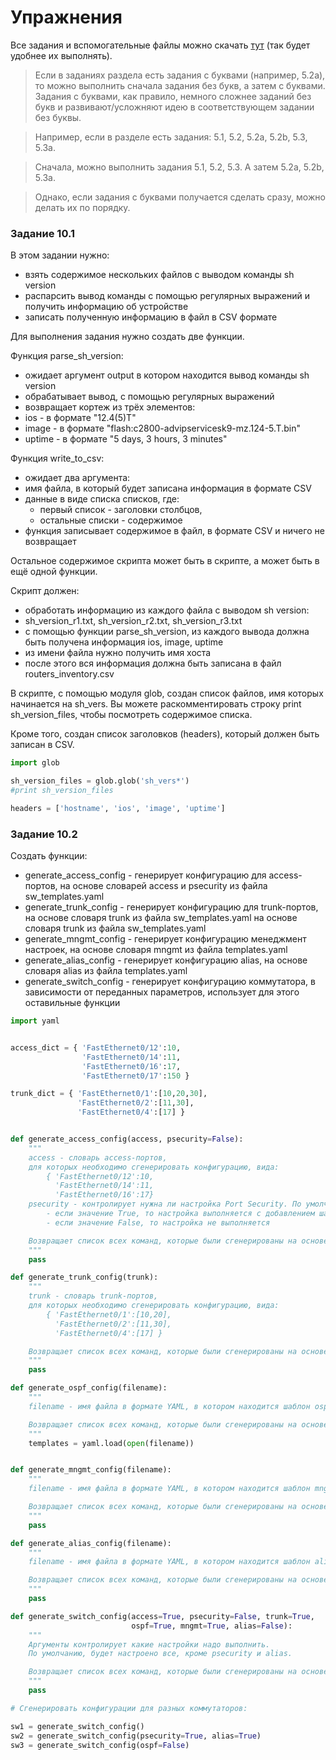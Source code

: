 # Упражнения

Все задания и вспомогательные файлы можно скачать [тут](https://github.com/natenka/PyNEng/blob/master/exercises.zip) (так будет удобнее их выполнять).

> Если в заданиях раздела есть задания с буквами (например, 5.2a), то можно выполнить сначала задания без букв, а затем с буквами. Задания с буквами, как правило, немного сложнее заданий без букв и развивают/усложняют идею в соответствующем задании без буквы.

> Например, если в разделе есть задания: 5.1, 5.2, 5.2a, 5.2b, 5.3, 5.3a.

> Сначала, можно выполнить задания 5.1, 5.2, 5.3. А затем 5.2a, 5.2b, 5.3a.

> Однако, если задания с буквами получается сделать сразу, можно делать их по порядку.

### Задание 10.1

В этом задании нужно:
* взять содержимое нескольких файлов с выводом команды sh version
* распарсить вывод команды с помощью регулярных выражений и получить информацию об устройстве
* записать полученную информацию в файл в CSV формате

Для выполнения задания нужно создать две функции.

Функция parse_sh_version:
* ожидает аргумент output в котором находится вывод команды sh version
* обрабатывает вывод, с помощью регулярных выражений
* возвращает кортеж из трёх элементов:
 * ios - в формате "12.4(5)T"
 * image - в формате "flash:c2800-advipservicesk9-mz.124-5.T.bin"
 * uptime - в формате "5 days, 3 hours, 3 minutes"

Функция write_to_csv:
* ожидает два аргумента:
 * имя файла, в который будет записана информация в формате CSV
 * данные в виде списка списков, где:
    * первый список - заголовки столбцов,
    * остальные списки - содержимое
* функция записывает содержимое в файл, в формате CSV и ничего не возвращает

Остальное содержимое скрипта может быть в скрипте, а может быть в ещё одной функции.

Скрипт должен:
* обработать информацию из каждого файла с выводом sh version:
 * sh_version_r1.txt, sh_version_r2.txt, sh_version_r3.txt
* с помощью функции parse_sh_version, из каждого вывода должна быть получена информация ios, image, uptime
* из имени файла нужно получить имя хоста
* после этого вся информация должна быть записана в файл routers_inventory.csv

В скрипте, с помощью модуля glob, создан список файлов, имя которых начинается на sh_vers.
Вы можете раскомментировать строку print sh_version_files, чтобы посмотреть содержимое списка.

Кроме того, создан список заголовков (headers), который должен быть записан в CSV.

```python
import glob

sh_version_files = glob.glob('sh_vers*')
#print sh_version_files

headers = ['hostname', 'ios', 'image', 'uptime']

```


### Задание 10.2

Создать функции:
* generate_access_config - генерирует конфигурацию для access-портов, на основе словарей access и psecurity из файла sw_templates.yaml
* generate_trunk_config - генерирует конфигурацию для trunk-портов, на основе словаря trunk из файла sw_templates.yaml на основе словаря trunk из файла sw_templates.yaml
* generate_mngmt_config - генерирует конфигурацию менеджмент настроек, на основе словаря mngmt из файла templates.yaml
* generate_alias_config - генерирует конфигурацию alias, на основе словаря alias из файла templates.yaml
* generate_switch_config - генерирует конфигурацию коммутатора, в зависимости от переданных параметров, использует для этого оставильные функции

```python
import yaml


access_dict = { 'FastEthernet0/12':10,
                'FastEthernet0/14':11,
                'FastEthernet0/16':17,
                'FastEthernet0/17':150 }

trunk_dict = { 'FastEthernet0/1':[10,20,30],
               'FastEthernet0/2':[11,30],
               'FastEthernet0/4':[17] }


def generate_access_config(access, psecurity=False):
    """
    access - словарь access-портов,
    для которых необходимо сгенерировать конфигурацию, вида:
        { 'FastEthernet0/12':10,
          'FastEthernet0/14':11,
          'FastEthernet0/16':17}
    psecurity - контролирует нужна ли настройка Port Security. По умолчанию значение False
        - если значение True, то настройка выполняется с добавлением шаблона port_security
        - если значение False, то настройка не выполняется

    Возвращает список всех команд, которые были сгенерированы на основе шаблона
    """
    pass

def generate_trunk_config(trunk):
    """
    trunk - словарь trunk-портов,
    для которых необходимо сгенерировать конфигурацию, вида:
        { 'FastEthernet0/1':[10,20],
          'FastEthernet0/2':[11,30],
          'FastEthernet0/4':[17] }

    Возвращает список всех команд, которые были сгенерированы на основе шаблона
    """
    pass

def generate_ospf_config(filename):
    """
    filename - имя файла в формате YAML, в котором находится шаблон ospf.

    Возвращает список всех команд, которые были сгенерированы на основе шаблона
    """
    templates = yaml.load(open(filename))


def generate_mngmt_config(filename):
    """
    filename - имя файла в формате YAML, в котором находится шаблон mngmt.

    Возвращает список всех команд, которые были сгенерированы на основе шаблона
    """
    pass

def generate_alias_config(filename):
    """
    filename - имя файла в формате YAML, в котором находится шаблон alias.

    Возвращает список всех команд, которые были сгенерированы на основе шаблона
    """
    pass

def generate_switch_config(access=True, psecurity=False, trunk=True,
                           ospf=True, mngmt=True, alias=False):
    """
    Аргументы контролирует какие настройки надо выполнить.
    По умолчанию, будет настроено все, кроме psecurity и alias.

    Возвращает список всех команд, которые были сгенерированы на основе шаблона
    """
    pass

# Сгенерировать конфигурации для разных коммутаторов:

sw1 = generate_switch_config()
sw2 = generate_switch_config(psecurity=True, alias=True)
sw3 = generate_switch_config(ospf=False)

```
